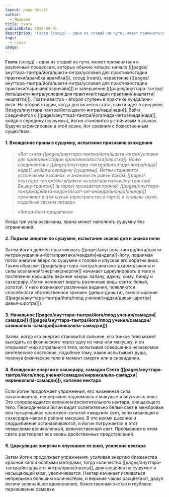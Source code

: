 ```yaml
---
layout: page-detail
author:
  - Яшодеви
title: гхата
publishDate: 2024-09-01
description: "Гхата (сосуд) - одна из стадий на пути, может применяться к различным процессам, которых обычно четыре: начало (арамбха), сосуд (гхата), нарастание (паричайя) и завершение (нишпатти)."
tags:
  - гхата
image:
---
```

**Гхата** (сосуд) - одна из стадий на пути, может применяться к различным процессам, которых обычно четыре: начало ([[pages/ануттара-тантра/йога/шакти-янтра/условия для практики/стадии практики/арамбха|арамбха]]), сосуд (гхата), нарастание ([[pages/ануттара-тантра/йога/шакти-янтра/условия для практики/стадии практики/паричайя|паричайя]]) и завершение ([[pages/ануттара-тантра/йога/шакти-янтра/условия для практики/стадии практики/нишпатти|нишпатти]]).
Гхата-авастха - вторая ступень в практике кундалини-йоги. На второй стадии, когда достигается гхата, шакти идет в среднюю [[pages/ануттара-тантра/йога/шакти-янтра/нади|нади]]. Вайю соединяется с [[pages/ануттара-тантра/йога/нада-янтра/нада|нада]], войдя в середину (сушумны), йогин становится устойчивым в асанах. Будучи зафиксирован в этой асане, йог сравним с божественным существом.
#### 1. Вхождение праны в сушумну, испытание признаков вхождения 

>*«Вот гхата-[[pages/ануттара-тантра/йога/шакти-янтра/условия для практики/стадии практики/авастха|авастха]]. Вайю соединяется с [[pages/ануттара-тантра/йога/нада-янтра/нада|нада]], войдя в середину [сушумны]. Йогин становится устойчивым в асанах, и знанием он равен богам.*
>*[[pages/ануттара-тантра/йога/шакти-янтра/грантхи/вишну-грантхи|Вишну-грантхи]] (в горле) пронзается праной, [[pages/ануттара-тантра/адвайта-веданта/сат-чит-ананда/ананда|ананда]] проникает в ати-шунья (пространство в горле) и слышны звуки, подобные звукам литавр».*

>*«Хатха-йога-прадипика»*

Когда три узла развязаны, прана может наполнять сушумну без ограничений. 

#### 2. Подъем энергии по сушумне, испытание знаков дня и знаков ночи 
Затем йогин должен практиковать [[pages/ануттара-тантра/йога/шакти-янтра/кундалини-йога/практики/чандали|чандали]]-йогу, поднимая поток энергии вверх по сушумне к голове и опуская его обратно вниз. Таким образом, [[pages/ануттара-тантра/санатана-дхарма/законы и силы вселенной/энергия|энергия]] начинает циркулировать в теле и постепенно насыщать верхние чакры: лалану, аджну, сому, бинду и сахасрару. Йогин начинает видеть различные виды света: белый, золотой. У него возникают различные видения, появляются способности «божественное зрение» (дивья-дришти), яснослышание ([[pages/ануттара-тантра/йога/плод учения/сиддхи/дивья-шротра|дивья-шротра]]). 
#### 3. Начальное [[pages/ануттара-тантра/йога/плод учения/самадхи|самадхи]] ([[pages/ануттара-тантра/йога/плод учения/самадхи/савикальпа-самадхи|савикальпа-самадхи]]) 
Затем, когда его энергия становится сильнее, его тонкое тело может выходить из физического через одну из чакр или макушку, и он открывает мир астрального тела, испытывая совершенно незнакомое внетелесное состояние, подобное тому, какое испытывает душа, покинув физическое тело в момент смерти или в сновидении. 

#### 4. Вхождение энергии в сахасрару, самадхи Света ([[pages/ануттара-тантра/йога/плод учения/самадхи/нирвикальпа-самадхи|нирвикальпа-самадхи]]), капание нектара 
Если йогин продолжает упражнения, его жизненная сила накапливается, непрерывно поднимаясь к макушке и опускаясь вниз. Это сопровождается капанием восхитительного нектара, очищающего тело. Периодически йогин видит ослепительно белый свет в межбровье или пузырящийся оранжево-золотой «жидкий» свет, вспыхивающий в сахасрара-чакре в районе макушки. В это время дыхание и сердцебиение останавливаются, и йогин погружается в этот немыслимо великолепный, величественный свет. Пребывание в этом свете растворяет все оковы двойственных представлений. 
#### 5. Циркуляция энергии и опускание ее вниз, усиление нектара 
Затем йогин продолжает упражнения, усиливая энергию блаженства красной капли особыми методами, тогда количество [[pages/ануттара-тантра/йога/шакти-янтра/прана|праны]], двигающейся по сушумне и насыщающей мозг, увеличивается. Нектар начинает изливаться непрерывно большим количеством, и верхние чакры расцветают, даруя йогину величайшее вдохновение, божественный экстаз и глубокое переживание самадхи. 

